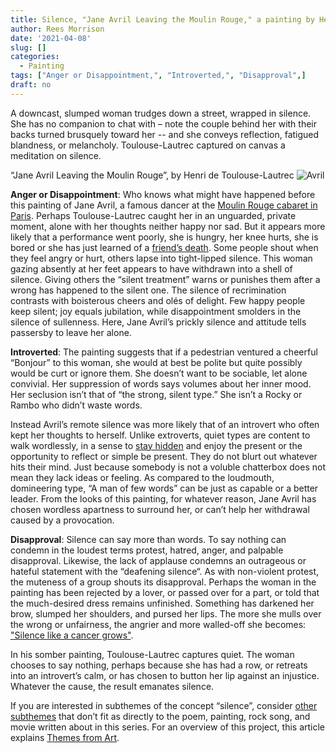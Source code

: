 ```yaml
---
title: Silence, "Jane Avril Leaving the Moulin Rouge," a painting by Henri de Toulouse-Lautrec
author: Rees Morrison
date: '2021-04-08'
slug: []
categories:
  - Painting
tags: ["Anger or Disappointment,", "Introverted,", "Disapproval",]
draft: no
---
```


A downcast, slumped woman trudges down a street, wrapped in silence.  She has no companion to chat with – note the couple behind her with their backs turned brusquely toward her -- and she conveys reflection, fatigued blandness, or melancholy.  Toulouse-Lautrec captured on canvas a meditation on silence.

<!--more-->

“Jane Avril Leaving the Moulin Rouge”, by Henri de Toulouse-Lautrec
![Avril](/media/SilenceToulouse.jpg)

**Anger or Disappointment**:   Who knows what might have happened before this painting of Jane Avril, a famous dancer at the [Moulin Rouge cabaret in Paris]( https://en.wikipedia.org/wiki/Jane_Avril).   Perhaps Toulouse-Lautrec caught her in an unguarded, private moment, alone with her thoughts neither happy nor sad.  But it appears more likely that a performance went poorly, she is hungry, her knee hurts, she is bored or she has just learned of a [friend’s death](https://themesfromart.com/post/2021-04-08-silencedonne/silencedonne/).   Some people shout when they feel angry or hurt, others lapse into tight-lipped silence.  This woman gazing absently at her feet appears to have withdrawn into a shell of silence.  Giving others the “silent treatment” warns or punishes them after a wrong has happened to the silent one.  The silence of recrimination contrasts with boisterous cheers and olés of delight.  Few happy people keep silent; joy equals jubilation, while disappointment smolders in the silence of sullenness.  Here, Jane Avril’s prickly silence and attitude tells passersby to leave her alone.  

**Introverted**:   The painting suggests that if a pedestrian ventured a cheerful “Bonjour” to this woman, she would at best be polite but quite possibly would be curt or ignore them.   She doesn’t want to be sociable, let alone convivial.  Her suppression of words says volumes about her inner mood.  Her seclusion isn’t that of “the strong, silent type.”  She isn’t a Rocky or Rambo who didn’t waste words.   

Instead Avril’s remote silence was more likely that of an introvert who often kept her thoughts to herself.  Unlike extroverts, quiet types are content to walk wordlessly, in a sense to [stay hidden](https://themesfromart.com/post/silencenorthwest/) and enjoy the present or the opportunity to reflect or simple be present.  They do not blurt out whatever hits their mind.  Just because somebody is not a voluble chatterbox does not mean they lack ideas or feeling.  As compared to the loudmouth, domineering type, “A man of few words” can be just as capable or a better leader.  From the looks of this painting, for whatever reason, Jane Avril has chosen wordless apartness to surround her, or can’t help her withdrawal caused by a provocation.  

**Disapproval**:   Silence can say more than words.  To say nothing can condemn in the loudest terms protest, hatred, anger, and palpable disapproval.  Likewise, the lack of applause condemns an outrageous or hateful statement with the “deafening silence“.   As with non-violent protest, the muteness of a group shouts its disapproval.  Perhaps the woman in the painting has been rejected by a lover, or passed over for a part, or told that the much-desired dress remains unfinished.   Something has darkened her brow, slumped her shoulders, and pursed her lips.  The more she mulls over the wrong or unfairness, the angrier and more walled-off she becomes:  ["Silence like a cancer grows"](https://themesfromart.com/post/2021-04-08-silencesounds/silencesounds/).

In his somber painting, Toulouse-Lautrec captures quiet.  The woman chooses to say nothing, perhaps because she has had a row, or retreats into an introvert’s calm, or has chosen to button her lip against an injustice.   Whatever the cause, the result emanates silence.



If you are interested in subthemes of the concept “silence”, consider [other subthemes](https://themesfromart.com/post/2021-03-14-chanceadditional/chanceaddl/) that don’t fit as directly to the poem, painting, rock song, and movie written about in this series.  For an overview of this project, this article explains [Themes from Art](http://bit.ly/3sRXopI).

